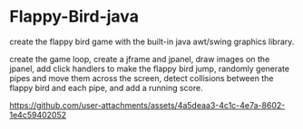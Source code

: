 # Flappy-Bird-java
create the flappy bird game with the built-in java awt/swing graphics library.

create the game loop, create a jframe and jpanel, draw images on the jpanel, add click handlers to make the flappy bird jump, randomly generate pipes and move them across the screen, detect collisions between the flappy bird and each pipe, and add a running score.



https://github.com/user-attachments/assets/4a5deaa3-4c1c-4e7a-8602-1e4c59402052

